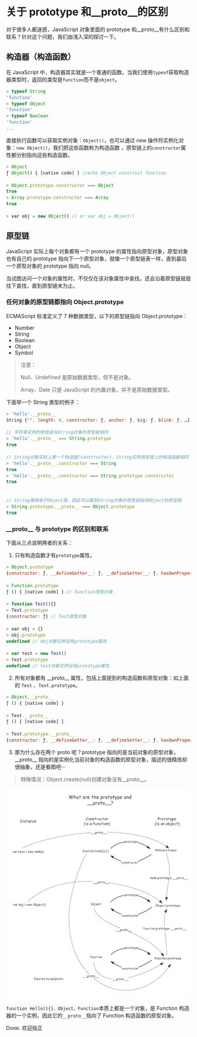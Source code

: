 # 关于 prototype 和\_\_proto\_\_的区别

对于很多人都迷惑，JavaScript 对象里面的 prototype 和\_\_proto\_\_有什么区别和联系？针对这个问题，我们由浅入深的探讨一下。

## 构造器（构造函数）

在 JavaScript 中，构造器其实就是一个普通的函数。当我们使用`typeof`获取构造器类型时，返回的类型是`function`而不是`object`。

```javascript
> typeof String
'function'
> typeof Object
'function'
> typeof Boolean
'function'
...
```

直接执行函数可以获取实例对象：`Object()`，也可以通过 new 操作符实例化对象：`new Object()`，我们把这些函数称为构造函数 ，原型链上的`constructor`属性都分别指向这些构造函数。

```javascript
> Object
ƒ Object() { [native code] } //echo Object construct function

> Object.prototype.constructor === Object
true
> Array.prototype.constructor === Array
true

> var obj = new Object() // or var obj = Object()
```

## 原型链

JavaScript 实际上每个对象都有一个 prototype 的属性指向原型对象，原型对象也有自己的 prototype 指向下一个原型对象，就像一个原型链表一样，直到最后一个原型对象的 prototype 指向 null。

当试图访问一个对象的属性时，不仅仅在该对象属性中查找，还会沿着原型链层层往下查找，直到原型链末为止。

### 任何对象的原型链都指向 Object.prototype

ECMAScript 标准定义了 7 种数据类型，以下的原型链指向 Object.prototype：

- Number
- String
- Boolean
- Object
- Symbol

> 注意：
>
> Null、Undefined 是原始数据类型，但不是对象。
>
> Array、Date 只是 JavaScript 的内置对象，并不是原始数据类型。

下面举一个 String 类型的例子：

```javascript
> 'hello'.__proto__
String {"", length: 0, constructor: ƒ, anchor: ƒ, big: ƒ, blink: ƒ, …}  // echo String.prototype

// 字符串实例的原型链与String对象的原型链相同
> 'hello'.__proto__ === String.prototype
true

// String对象实际上是一个构造器(constructor)，String实例原型链上的构造函数相同
> 'hello'.__proto__.constructor === String
true
> 'hello'.__proto__.constructor === String.prototype.constructor
true


// String类继承于Object类，因此可以看到String对象的原型链指向Object的原型链
> String.prototype.__proto__ === Object.prototype
true

```

### \_\_proto\_\_ 与 prototype 的区别和联系

下面从三点说明两者的关系：

1. 只有构造函数才有`prototype`属性。

```javascript
> Object.prototype
{constructor: ƒ, __defineGetter__: ƒ, __defineSetter__: ƒ, hasOwnProperty: ƒ, __lookupGetter__: ƒ, …} // Object原型对象

> Function.prototype
ƒ () { [native code] } // Function原型对象

> function Test(){}
> Test.prototype
{constructor: ƒ} // Test原型对象

> var obj = {}
> obj.prototype
undefined // obj对象实例没有prototype属性

> var test = new Test()
> test.prototype
undefined // test对象实例没有prototype属性
```

2. 所有对象都有 \_\_proto\_\_ 属性，包括上面提到的构造函数和原型对象：如上面的 `Test` 、`Test.prototype`。

```javascript
> Object.__proto__
ƒ () { [native code] }

> Test.__proto__
ƒ () { [native code] }

> Test.prototype.__proto__
{constructor: ƒ, __defineGetter__: ƒ, __defineSetter__: ƒ, hasOwnProperty: ƒ, __lookupGetter__: ƒ, …}
```

3. 那为什么存在两个 proto 呢？prototype 指向的是当前对象的原型对象，\_\_proto\_\_ 指向的是实例化当前对象的构造函数的原型对象，描述的很精炼却很抽象，还是看图吧···

> 特殊情况：Object.create(null)创建对象没有\_\_proto\_\_。

![prototype](https://github.com/WeijieZhu0204/Blog/blob/master/assets/images/prototype.png)

`function Hello(){}、Object、Function`本质上都是一个对象，是 Function 构造器的一个实例，因此它的`__proto__`指向了 Function 构造函数的原型对象。

Done. 欢迎指正

